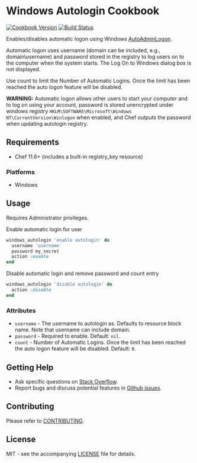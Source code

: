 # Windows Autologin Cookbook

[![Cookbook Version](http://img.shields.io/cookbook/v/windows_autologin.svg?style=flat-square)][cookbook]
[![Build Status](https://img.shields.io/appveyor/ci/dhoer/chef-windows-autologin/master.svg?style=flat-square)][win]

[cookbook]: https://supermarket.chef.io/cookbooks/windows_autologin
[win]: https://ci.appveyor.com/project/dhoer/chef-windows-autologin

Enables/disables automatic logon using Windows 
[AutoAdminLogon](https://technet.microsoft.com/en-us/library/cc939702.aspx).
 
Automatic logon uses username (domain can be included, e.g., 
domain\username) and password stored in the registry to log users on 
to the computer when the system starts. The Log On to Windows dialog 
box is not displayed.

Use count to limit the Number of Automatic Logins. Once the limit has 
been reached the auto logon feature will be disabled. 

**WARNING:** Automatic logon allows other users to start your computer 
and to log on using your account, password is stored 
unencrypted under windows registry 
`HKLM\SOFTWARE\Microsoft\Windows NT\CurrentVersion\Winlogon` when 
enabled, and Chef outputs the password when updating autologin registry.   
                                                  
## Requirements

- Chef 11.6+ (includes a built-in registry_key resource) 

### Platforms

- Windows

## Usage

Requires Administrator privileges. 

Enable automatic login for user

```ruby
windows_autologin 'enable autologin' do
  username 'username'
  password my_secret
  action :enable
end
```

Disable automatic login and remove password and count entry

```ruby
windows_autologin 'disable autologin' do
  action :disable
end
```


### Attributes

* `username` -  The username to autologin as. Defaults to resource 
block name. Note that username can include domain.
* `password` - Required to enable. Default: `nil`.
* `count` - Number of Automatic Logins. Once the limit has been reached 
the auto logon feature will be disabled. Default: `0`.

## Getting Help

- Ask specific questions on [Stack Overflow](http://stackoverflow.com/questions/tagged/windows+autologin).
- Report bugs and discuss potential features in
[Github issues](https://github.com/dhoer/chef-windows_autologin/issues).

## Contributing

Please refer to [CONTRIBUTING](https://github.com/dhoer/chef-windows_autologin/blob/master/CONTRIBUTING.md).

## License

MIT - see the accompanying [LICENSE](https://github.com/dhoer/chef-windows_autologin/blob/master/LICENSE.md) file
for details.
